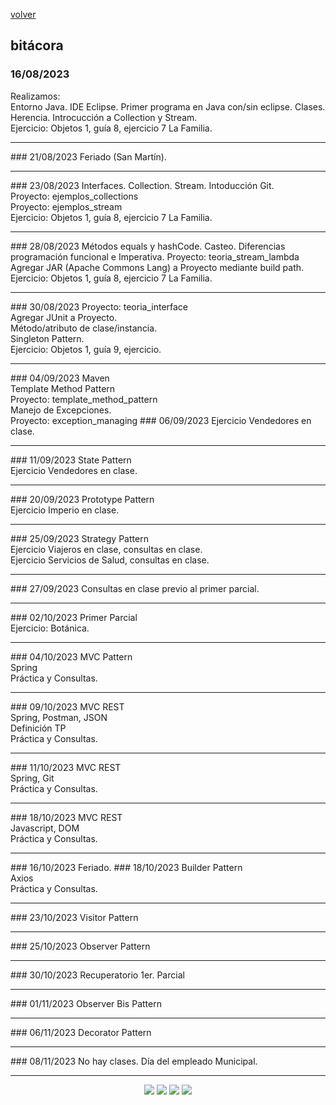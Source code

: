 [volver](index.md)<br/>
## bitácora

### 16/08/2023
Realizamos:<br/>
Entorno Java. IDE Eclipse. Primer programa en Java con/sin eclipse. Clases. Herencia. Introcucción a Collection y Stream.<br/>
Ejercicio: Objetos 1, guía 8, ejercicio 7 La Familia.
<hr/>
### 21/08/2023
Feriado (San Martín).<br/>
<hr/>
### 23/08/2023
Interfaces. Collection. Stream. Intoducción Git.<br/>
Proyecto: ejemplos_collections<br/>
Proyecto: ejemplos_stream<br/>
Ejercicio: Objetos 1, guía 8, ejercicio 7 La Familia.
<hr/>
### 28/08/2023
Métodos equals y hashCode. Casteo.
Diferencias programación funcional e Imperativa. 
Proyecto: teoria_stream_lambda<br/>
Agregar JAR (Apache Commons Lang) a Proyecto mediante build path.
Ejercicio: Objetos 1, guía 8, ejercicio 7 La Familia.
<hr/>
### 30/08/2023
  Proyecto: teoria_interface<br/>
  Agregar JUnit a Proyecto.<br/>
  Método/atributo de clase/instancia.<br/>
  Singleton Pattern.<br/>
  Ejercicio: Objetos 1, guía 9, ejercicio.
<hr/>
### 04/09/2023
  Maven<br/>
  Template Method Pattern<br/>
  Proyecto: template_method_pattern<br/>
  Manejo de Excepciones.<br/>
  Proyecto: exception_managing
### 06/09/2023
  Ejercicio Vendedores en clase.
<hr/>
### 11/09/2023
  State Pattern<br/>
  Ejercicio Vendedores en clase.
<hr/>
### 20/09/2023
  Prototype Pattern<br/>
  Ejercicio Imperio en clase.
<hr/>
### 25/09/2023
  Strategy Pattern<br/>
  Ejercicio Viajeros en clase, consultas en clase.<br/>
  Ejercicio Servicios de Salud, consultas en clase.
<hr/>
### 27/09/2023
  Consultas en clase previo al primer parcial.
<hr/>
### 02/10/2023
  Primer Parcial<br/>
  Ejercicio: Botánica.
<hr/>
### 04/10/2023
  MVC Pattern<br/>
  Spring<br/>
  Práctica y Consultas.
<hr/>
### 09/10/2023
  MVC REST<br/>
  Spring, Postman, JSON<br/>
  Definición TP<br/>
  Práctica y Consultas.
<hr/>
### 11/10/2023
  MVC REST<br/>
  Spring, Git<br/>
  Práctica y Consultas.
<hr/>
### 18/10/2023
  MVC REST<br/>
  Javascript, DOM<br/>
  Práctica y Consultas.
<hr/>
### 16/10/2023
  Feriado.
### 18/10/2023
  Builder Pattern<br/>
  Axios<br/>
  Práctica y Consultas.
<hr/>
### 23/10/2023
  Visitor Pattern
<hr/>
### 25/10/2023
  Observer Pattern
<hr/>
### 30/10/2023
  Recuperatorio 1er. Parcial
<hr/>
### 01/11/2023
  Observer Bis Pattern
<hr/>
### 06/11/2023
  Decorator Pattern
<hr/>
### 08/11/2023
  No hay clases. Día del empleado Municipal.
<hr/>
<center><img src="imagenes/logo-java-1.png" />&nbsp;<img src="imagenes/logo-linux-1.png" />&nbsp;<img src="imagenes/logo-java-2.png" />&nbsp;<img src="imagenes/logo-lamadrid-1.png" /></center>
